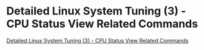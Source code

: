 # Detailed Linux System Tuning (3) - CPU Status View Related Commands
[Detailed Linux System Tuning (3) - CPU Status View Related Commands](https://aiwithcloud.com/2022/09/19/detailed_linux_system_tuning_3___cpu_status_view_related_commands/)